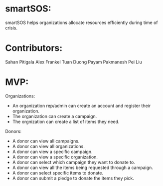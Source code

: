 # smartSOS:

smartSOS helps organizations allocate resources efficiently during time of crisis.


# Contributors: 

Sahan Pitigala
Alex Frankel
Tuan Duong
Payam Pakmanesh
Pei Liu


# MVP:

Organizations: 

- An organization rep/admin can create an account and register their organization.
- The organization can create a campaign.
- The orgnization can create a list of items they need.

Donors:

- A donor can view all campaigns.
- A donor can view all organizations.
- A donor can view a specific campaign.
- A donor can view a specific organization.
- A donor can select which campaign they want to donate to.
- A donor can view all the items being requested through a campaign.
- A donor can select specific items to donate.
- A donor can submit a pledge to donate the items they pick.



